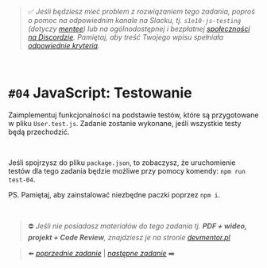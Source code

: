 > :white_check_mark: *Jeśli będziesz mieć problem z rozwiązaniem tego zadania, poproś o pomoc na odpowiednim kanale na Slacku, tj. `s1e10-js-testing` (dotyczy [mentee](https://devmentor.pl/mentoring-javascript/)) lub na ogólnodostępnej i bezpłatnej [społeczności na Discordzie](https://devmentor.pl/discord). Pamiętaj, aby treść Twojego wpisu spełniała [odpowiednie kryteria](https://devmentor.pl/jak-prosic-o-pomoc/).*

&nbsp;

# `#04` JavaScript: Testowanie

Zaimplementuj funkcjonalności na podstawie testów, które są przygotowane w pliku `User.test.js`. Zadanie zostanie wykonane, jeśli wszystkie testy będą przechodzić.

&nbsp;

Jeśli spojrzysz do pliku `package.json`, to zobaczysz, że uruchomienie testów dla tego zadania będzie możliwe przy pomocy komendy: `npm run test-04`.

PS. Pamiętaj, aby zainstalować niezbędne paczki poprzez `npm i`.


&nbsp;
> :no_entry: *Jeśli nie posiadasz materiałów do tego zadania tj. **PDF + wideo, projekt + Code Review**, znajdziesz je na stronie [devmentor.pl](https://devmentor.pl/workshop-js-testing/)*

> :arrow_left: [*poprzednie zadanie*](./../03) | [*następne zadanie*](./../05) :arrow_right:
